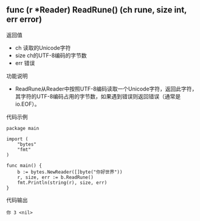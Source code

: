 ## func (r *Reader) ReadRune() (ch rune, size int, err error)

返回值

- ch 读取的Unicode字符
- size ch的UTF-8编码的字节数
- err 错误

功能说明

- ReadRune从Reader中按照UTF-8编码读取一个Unicode字符，返回此字符，其字符的UTF-8编码占用的字节数，如果遇到错误则返回错误（通常是io.EOF）。

代码示例

	package main
	
	import (
		"bytes"
		"fmt"
	)
	
	func main() {
		b := bytes.NewReader([]byte("你好世界"))
		r, size, err := b.ReadRune()
		fmt.Println(string(r), size, err)
	}

代码输出
	
	你 3 <nil>
